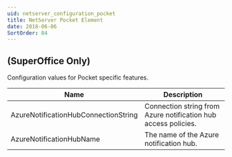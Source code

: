 ```yaml
---
uid: netserver_configuration_pocket
title: NetServer Pocket Element
date: 2018-06-06
SortOrder: 84
---
```

## (SuperOffice Only)

Configuration values for Pocket specific features.

|Name|Description|
|------------|-|
|AzureNotificationHubConnectionString|Connection string from Azure notification hub access policies.|
|AzureNotificationHubName|The name of the Azure notification hub.|
